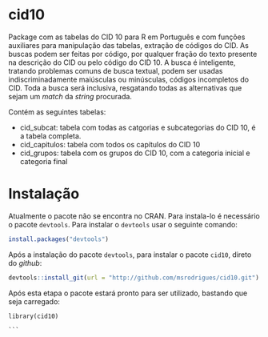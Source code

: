 # cid10

Package com as tabelas do CID 10 para R em Português e com funções auxiliares para manipulação das tabelas, extração de códigos do CID. As buscas podem ser feitas por código, por qualquer fração do texto presente na descrição do CID ou pelo código do CID 10. A busca é inteligente, tratando problemas comuns de busca textual, podem ser usadas indiscriminadamente maiúsculas ou minúsculas, códigos incompletos do CID. Toda a busca será inclusiva, resgatando todas as alternativas que sejam um _match_ da _string_ procurada.

Contém as seguintes tabelas:
 - cid_subcat: tabela com todas as catgorias e subcategorias do CID 10, é a tabela completa.
 - cid_capitulos: tabela com todos os capítulos do CID 10
 - cid_grupos: tabela com os grupos do CID 10, com a categoria inicial e categoria final

# Instalação

Atualmente o pacote não se encontra no CRAN. Para instala-lo é necessário o pacote `devtools`. 
Para instalar o `devtools` usar o seguinte comando:

```r
install.packages("devtools")
```

Após a instalação do pacote `devtools`, para instalar o pacote `cid10`, direto do _github_:

```r
devtools::install_git(url = "http://github.com/msrodrigues/cid10.git")

```

Após esta etapa o pacote estará pronto para ser utilizado, bastando que seja carregado:

````
library(cid10)

```


